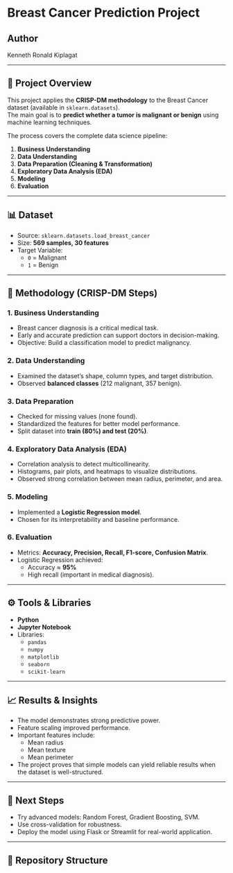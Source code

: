 # Breast Cancer Prediction Project  

## Author  
Kenneth Ronald Kiplagat  

---

## 📌 Project Overview  
This project applies the **CRISP-DM methodology** to the Breast Cancer dataset (available in `sklearn.datasets`).  
The main goal is to **predict whether a tumor is malignant or benign** using machine learning techniques.  

The process covers the complete data science pipeline:  
1. **Business Understanding**  
2. **Data Understanding**  
3. **Data Preparation (Cleaning & Transformation)**  
4. **Exploratory Data Analysis (EDA)**  
5. **Modeling**  
6. **Evaluation**  

---

## 📊 Dataset  
- Source: `sklearn.datasets.load_breast_cancer`  
- Size: **569 samples, 30 features**  
- Target Variable:  
  - `0` = Malignant  
  - `1` = Benign  

---

## 🔎 Methodology (CRISP-DM Steps)  

### 1. Business Understanding  
- Breast cancer diagnosis is a critical medical task.  
- Early and accurate prediction can support doctors in decision-making.  
- Objective: Build a classification model to predict malignancy.  

### 2. Data Understanding  
- Examined the dataset’s shape, column types, and target distribution.  
- Observed **balanced classes** (212 malignant, 357 benign).  

### 3. Data Preparation  
- Checked for missing values (none found).  
- Standardized the features for better model performance.  
- Split dataset into **train (80%) and test (20%)**.  

### 4. Exploratory Data Analysis (EDA)  
- Correlation analysis to detect multicollinearity.  
- Histograms, pair plots, and heatmaps to visualize distributions.  
- Observed strong correlation between mean radius, perimeter, and area.  

### 5. Modeling  
- Implemented a **Logistic Regression model**.  
- Chosen for its interpretability and baseline performance.  

### 6. Evaluation  
- Metrics: **Accuracy, Precision, Recall, F1-score, Confusion Matrix**.  
- Logistic Regression achieved:  
  - Accuracy ≈ **95%**  
  - High recall (important in medical diagnosis).  

---

## ⚙️ Tools & Libraries  
- **Python**  
- **Jupyter Notebook**  
- Libraries:  
  - `pandas`  
  - `numpy`  
  - `matplotlib`  
  - `seaborn`  
  - `scikit-learn`  

---

## 📈 Results & Insights  
- The model demonstrates strong predictive power.  
- Feature scaling improved performance.  
- Important features include:  
  - Mean radius  
  - Mean texture  
  - Mean perimeter  
- The project proves that simple models can yield reliable results when the dataset is well-structured.  

---

## 🚀 Next Steps  
- Try advanced models: Random Forest, Gradient Boosting, SVM.  
- Use cross-validation for robustness.  
- Deploy the model using Flask or Streamlit for real-world application.  

---

## 📂 Repository Structure  

